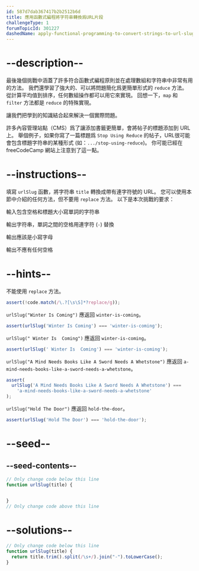 ```yaml
---
id: 587d7dab367417b2b2512b6d
title: 應用函數式編程將字符串轉換爲URL片段
challengeType: 1
forumTopicId: 301227
dashedName: apply-functional-programming-to-convert-strings-to-url-slugs
---
```


# --description--

最後幾個挑戰中涵蓋了許多符合函數式編程原則並在處理數組和字符串中非常有用的方法。 我們還學習了強大的、可以將問題簡化爲更簡單形式的 `reduce` 方法。 從計算平均值到排序，任何數組操作都可以用它來實現。 回想一下，`map` 和 `filter` 方法都是 `reduce` 的特殊實現。

讓我們把學到的知識結合起來解決一個實際問題。

許多內容管理站點（CMS）爲了讓添加書籤更簡單，會將帖子的標題添加到 URL 上。 舉個例子，如果你寫了一篇標題爲 `Stop Using Reduce` 的帖子，URL很可能會包含標題字符串的某種形式 (如：`.../stop-using-reduce`)。 你可能已經在 freeCodeCamp 網站上注意到了這一點。

# --instructions--

填寫 `urlSlug` 函數，將字符串 `title` 轉換成帶有連字符號的 URL。 您可以使用本節中介紹的任何方法，但不要用 `replace` 方法。 以下是本次挑戰的要求：

輸入包含空格和標題大小寫單詞的字符串

輸出字符串，單詞之間的空格用連字符 (`-`) 替換

輸出應該是小寫字母

輸出不應有任何空格

# --hints--

不能使用 `replace` 方法。

```js
assert(!code.match(/\.?[\s\S]*?replace/g));
```

`urlSlug("Winter Is Coming")` 應返回 `winter-is-coming`。

```js
assert(urlSlug('Winter Is Coming') === 'winter-is-coming');
```

`urlSlug(" Winter Is  Coming")` 應返回 `winter-is-coming`。

```js
assert(urlSlug(' Winter Is  Coming') === 'winter-is-coming');
```

`urlSlug("A Mind Needs Books Like A Sword Needs A Whetstone")` 應返回 `a-mind-needs-books-like-a-sword-needs-a-whetstone`。

```js
assert(
  urlSlug('A Mind Needs Books Like A Sword Needs A Whetstone') ===
    'a-mind-needs-books-like-a-sword-needs-a-whetstone'
);
```

`urlSlug("Hold The Door")` 應返回 `hold-the-door`。

```js
assert(urlSlug('Hold The Door') === 'hold-the-door');
```

# --seed--

## --seed-contents--

```js
// Only change code below this line
function urlSlug(title) {


}
// Only change code above this line
```

# --solutions--

```js
// Only change code below this line
function urlSlug(title) {
  return title.trim().split(/\s+/).join("-").toLowerCase();
}
```
